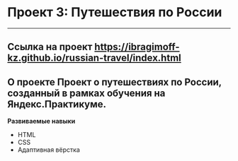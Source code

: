 # Проект 3: Путешествия по России
---
**Ссылка на проект**
https://ibragimoff-kz.github.io/russian-travel/index.html
---
**О проекте**
Проект о путешествиях по России, созданный в рамках обучения на Яндекс.Практикуме.
---
**Развиваемые навыки**
- HTML
- CSS
- Адаптивная вёрстка